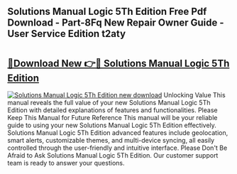 ## Solutions Manual Logic 5Th Edition Free Pdf Download - Part-8Fq New Repair Owner Guide - User Service Edition t2aty

# <h2><a href="http://bc87650.oget.top/?id=Solutions+Manual+Logic+5Th+Edition">🔗Download New 👉🔴 Solutions Manual Logic 5Th Edition</a></h2>

[![Solutions Manual Logic 5Th Edition new download](https://i.imgur.com/5g1atiW.png)](http://bc87650.oget.top/?id=Solutions+Manual+Logic+5Th+Edition)
Unlocking Value This manual reveals the full value of your new Solutions Manual Logic 5Th Edition with detailed explanations of features and functionalities. Please Keep This Manual for Future Reference This manual will be your reliable guide to using your new Solutions Manual Logic 5Th Edition effectively. Solutions Manual Logic 5Th Edition advanced features include geolocation, smart alerts, customizable themes, and multi-device syncing, all easily controlled through the user-friendly and intuitive interface. Please Don't Be Afraid to Ask Solutions Manual Logic 5Th Edition. Our customer support team is ready to answer your questions.

